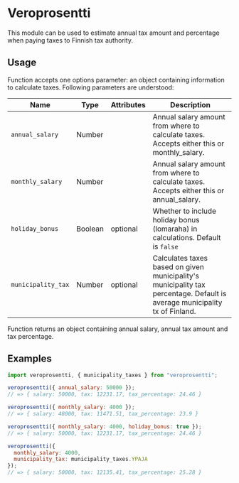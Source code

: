 # Veroprosentti

This module can be used to estimate annual tax amount and percentage when paying taxes to Finnish tax authority.

## Usage

Function accepts one options parameter: an object containing information to calculate taxes. Following parameters are understood:

| Name               | Type    | Attributes | Description                                                                                                                |
| ------------------ | ------- | ---------- | -------------------------------------------------------------------------------------------------------------------------- |
| `annual_salary`    | Number  |            | Annual salary amount from where to calculate taxes. Accepts either this or monthly_salary.                                 |
| `monthly_salary`   | Number  |            | Annual salary amount from where to calculate taxes. Accepts either this or annual_salary.                                  |
| `holiday_bonus`    | Boolean | optional   | Whether to include holiday bonus (lomaraha) in calculations. Default is `false`                                            |
| `municipality_tax` | Number  | optional   | Calculates taxes based on given municipality's municipality tax percentage. Default is average municipality tx of Finland. |

Function returns an object containing annual salary, annual tax amount and tax percentage.

## Examples

```javascript
import veroprosentti, { municipality_taxes } from "veroprosentti";

veroprosentti({ annual_salary: 50000 });
// => { salary: 50000, tax: 12231.17, tax_percentage: 24.46 }

veroprosentti({ monthly_salary: 4000 });
// => { salary: 48000, tax: 11471.51, tax_percentage: 23.9 }

veroprosentti({ monthly_salary: 4000, holiday_bonus: true });
// => { salary: 50000, tax: 12231.17, tax_percentage: 24.46 }

veroprosentti({
  monthly_salary: 4000,
  municipality_tax: municipality_taxes.YPAJA
});
// => { salary: 50000, tax: 12135.41, tax_percentage: 25.28 }
```
